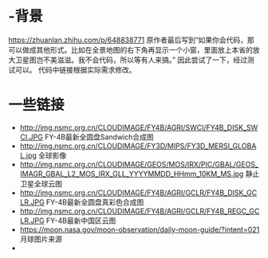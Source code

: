 # -背景
https://zhuanlan.zhihu.com/p/648838771
原作者最后写到“如果你会代码，那可以做成其他形式。比如在全景地图的右下角再显示一个小窗，里面放上本省的放大卫星图岂不美滋滋。我不会代码，所以等有人来搞。”
因此尝试了一下，经过测试可以。
代码中链接根据实际需求修改。
# 一些链接
- http://img.nsmc.org.cn/CLOUDIMAGE/FY4B/AGRI/SWCI/FY4B_DISK_SWCI.JPG   FY-4B最新全圆盘Sandwich合成图
- http://img.nsmc.org.cn/CLOUDIMAGE/FY3D/MIPS/FY3D_MERSI_GLOBAL.jpg 全球影像
- http://img.nsmc.org.cn/CLOUDIMAGE/GEOS/MOS/IRX/PIC/GBAL/GEOS_IMAGR_GBAL_L2_MOS_IRX_GLL_YYYYMMDD_HHmm_10KM_MS.jpg 静止卫星全球云图
- http://img.nsmc.org.cn/CLOUDIMAGE/FY4B/AGRI/GCLR/FY4B_DISK_GCLR.JPG FY-4B最新全圆盘真彩色合成图
- http://img.nsmc.org.cn/CLOUDIMAGE/FY4B/AGRI/GCLR/FY4B_REGC_GCLR.JPG FY-4B最新中国区云图
- https://moon.nasa.gov/moon-observation/daily-moon-guide/?intent=021 月球图片来源
- 
